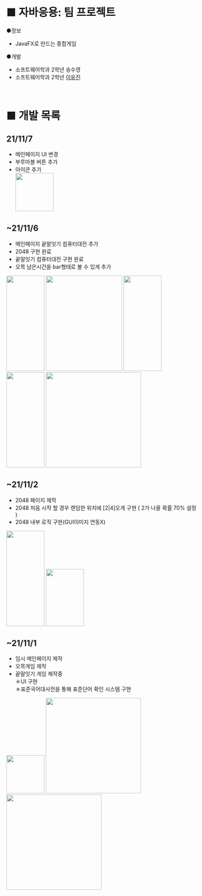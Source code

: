 # ■ 자바응용: 팀 프로젝트
●정보<br>
- JavaFX로 만드는 종합게임 <br>

●개발<br>
 - 소프트웨어학과 2학년 송수영 <br>
 - 소프트웨어학과 2학년 <a href="https://github.com/nogoduck ">이유진</a>  <br>
<br>

# ■ 개발 목록
## 21/11/7
- 메인페이지 UI 변경<br>
- 부루마블 버튼 추가<br>
- 아이콘 추가<br>
<img src="https://cdn.discordapp.com/attachments/349833160592457728/906209963926503434/5e8e19d4feef651c.JPG" width="100" heigth="250"><br>

## ~21/11/6
- 메인페이지 끝말잇기 컴퓨터대전 추가<br>
- 2048 구현 완료<br>
- 끝말잇기 컴퓨터대전 구현 완료<br>
- 오목 남은시간을 bar형태로 볼 수 있게 추가<br>
<img src="https://cdn.discordapp.com/attachments/814771922880823297/905992440782131210/1576318a8c286b53.PNG" width="100" height="250">
<img src="https://cdn.discordapp.com/attachments/814771922880823297/905992451657957386/f91d1362e4d04e53.PNG" width="200" height="250">
<img src="https://cdn.discordapp.com/attachments/814771922880823297/905992452077408286/961089bc4ee3c6cb.PNG" width="100" height="250">
<img src="https://cdn.discordapp.com/attachments/814771922880823297/905992453461520434/2048.PNG" width="100" height="250">
<img src="https://cdn.discordapp.com/attachments/349833160592457728/906157320625594419/unknown.png" width="250" height="250"><br>

## ~21/11/2
- 2048 페이지 제작<br>
- 2048 처음 시작 할 경우 랜덤한 위치에 [2|4]오게 구현 ( 2가 나올 확률 70% 설정 )<br>
- 2048 내부 로직 구현(GUI이미지 연동X)<br>
<img src="https://media.discordapp.net/attachments/349833160592457728/905099975883620423/1111111.JPG" width="100" height="250">
<img src="https://cdn.discordapp.com/attachments/349833160592457728/905099986193231942/12121.JPG" width="100" height="150"><br>

## ~21/11/1
- 임시 메인페이지 제작<br>
- 오목게임 제작<br>
- 끝말잇기 게임 제작중<br> 
＊UI 구현<br> 
＊표준국어대사전을 통해 표준단어 확인 시스템 구현<br>
<img src="https://cdn.discordapp.com/attachments/349833160592457728/904318226245255179/bb8c6f1a253c20c6.JPG" width="100" heigth="250">
<img src="https://cdn.discordapp.com/attachments/349833160592457728/904318227994271764/e401c65d33be880e.JPG" width="250" height="250">
<img src="https://cdn.discordapp.com/attachments/349833160592457728/904318228237520967/0d4d8be90f6a1dba.JPG" width="250" height="250"><br>
